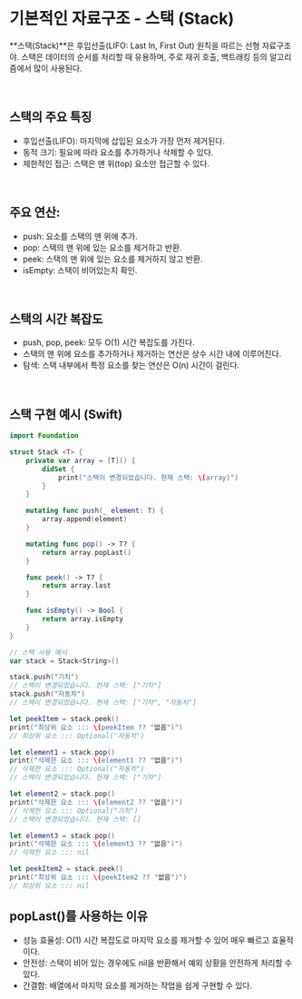 # 기본적인 자료구조 - 스택 (Stack)

**스택(Stack)**은 후입선출(LIFO: Last In, First Out) 원칙을 따르는 선형 자료구조야. 스택은 데이터의 순서를 처리할 때 유용하며, 주로 재귀 호출, 백트래킹 등의 알고리즘에서 많이 사용된다.  

<br>

## 스택의 주요 특징
- 후입선출(LIFO): 마지막에 삽입된 요소가 가장 먼저 제거된다.
- 동적 크기: 필요에 따라 요소를 추가하거나 삭제할 수 있다.
- 제한적인 접근: 스택은 맨 위(top) 요소만 접근할 수 있다.

<br>

## 주요 연산:
- push: 요소를 스택의 맨 위에 추가.
- pop: 스택의 맨 위에 있는 요소를 제거하고 반환.
- peek: 스택의 맨 위에 있는 요소를 제거하지 않고 반환.
- isEmpty: 스택이 비어있는지 확인.

<br>

## 스택의 시간 복잡도
- push, pop, peek: 모두 O(1) 시간 복잡도를 가진다.
- 스택의 맨 위에 요소를 추가하거나 제거하는 연산은 상수 시간 내에 이루어진다.
- 탐색: 스택 내부에서 특정 요소를 찾는 연산은 O(n) 시간이 걸린다.

<br>

## 스택 구현 예시 (Swift)
```swift
import Foundation

struct Stack <T> {
    private var array = [T]() {
        didSet {
            print("스택이 변경되었습니다. 현재 스택: \(array)")
        }
    }

    mutating func push(_ element: T) {
        array.append(element)
    }

    mutating func pop() -> T? {
        return array.popLast()
    }

    func peek() -> T? {
        return array.last
    }

    func isEmpty() -> Bool {
        return array.isEmpty
    }
}

// 스택 사용 예시
var stack = Stack<String>()

stack.push("기차")
// 스택이 변경되었습니다. 현재 스택: ["기차"]
stack.push("자동차")
// 스택이 변경되었습니다. 현재 스택: ["기차", "자동차"]

let peekItem = stack.peek()
print("최상위 요소 ::: \(peekItem ?? "없음")")
// 최상위 요소 ::: Optional("자동차")

let element1 = stack.pop()
print("삭제한 요소 ::: \(element1 ?? "없음")")
// 삭제한 요소 ::: Optional("자동차")
// 스택이 변경되었습니다. 현재 스택: ["기차"]

let element2 = stack.pop()
print("삭제한 요소 ::: \(element2 ?? "없음")")
// 삭제한 요소 ::: Optional("기차")
// 스택이 변경되었습니다. 현재 스택: []

let element3 = stack.pop()
print("삭제한 요소 ::: \(element3 ?? "없음")")
// 삭제한 요소 ::: nil

let peekItem2 = stack.peek()
print("최상위 요소 ::: \(peekItem2 ?? "없음")")
// 최상위 요소 ::: nil
```

## popLast()를 사용하는 이유
- 성능 효율성: O(1) 시간 복잡도로 마지막 요소를 제거할 수 있어 매우 빠르고 효율적이다.
- 안전성: 스택이 비어 있는 경우에도 nil을 반환해서 예외 상황을 안전하게 처리할 수 있다.
- 간결함: 배열에서 마지막 요소를 제거하는 작업을 쉽게 구현할 수 있다.
